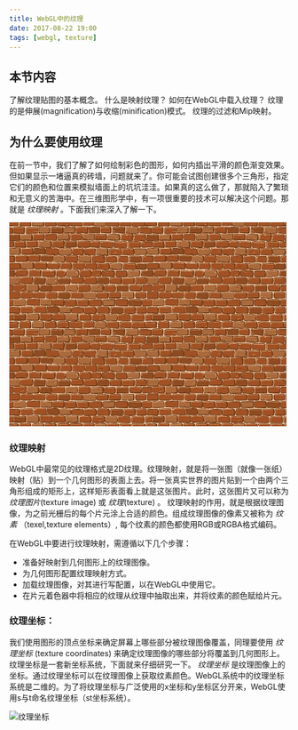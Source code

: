 ```yaml
---
title: WebGL中的纹理
date: 2017-08-22 19:00
tags: [webgl, texture]
---
```


## 本节内容

了解纹理贴图的基本概念。
什么是映射纹理？
如何在WebGL中载入纹理？
纹理的是伸展(magnification)与收缩(minification)模式。
纹理的过滤和Mip映射。

## 为什么要使用纹理

在前一节中，我们了解了如何绘制彩色的图形，如何内插出平滑的颜色渐变效果。但如果显示一堵逼真的砖墙，问题就来了。你可能会试图创建很多个三角形，指定它们的颜色和位置来模拟墙面上的坑坑洼洼。如果真的这么做了，那就陷入了繁琐和无意义的苦海中。在三维图形学中，有一项很重要的技术可以解决这个问题。那就是 *纹理映射* 。下面我们来深入了解一下。

  ![墙体](/assets/image/blog/webgl/wall.jpg)


### 纹理映射
WebGL中最常见的纹理格式是2D纹理。纹理映射，就是将一张图（就像一张纸）映射（贴）到一个几何图形的表面上去。将一张真实世界的图片贴到一个由两个三角形组成的矩形上，这样矩形表面看上就是这张图片。此时，这张图片又可以称为 *纹理图片*(texture image) 或 *纹理*(texture) 。
纹理映射的作用，就是根据纹理图像，为之前光栅后的每个片元涂上合适的颜色。组成纹理图像的像素又被称为 *纹素* （texel,texture elements）, 每个纹素的颜色都使用RGB或RGBA格式编码。

在WebGL中要进行纹理映射，需遵循以下几个步骤：
* 准备好映射到几何图形上的纹理图像。
* 为几何图形配置纹理映射方式。
* 加载纹理图像，对其进行写配置，以在WebGL中使用它。
* 在片元着色器中将相应的纹理从纹理中抽取出来，并将纹素的颜色赋给片元。

### 纹理坐标：

我们使用图形的顶点坐标来确定屏幕上哪些部分被纹理图像覆盖，同理要使用 *纹理坐标* (texture coordinates) 来确定纹理图像的哪些部分将覆盖到几何图形上。纹理坐标是一套新坐标系统，下面就来仔细研究一下。
*纹理坐标* 是纹理图像上的坐标。通过纹理坐标可以在纹理图像上获取纹素颜色。WebGL系统中的纹理坐标系统是二维的。为了将纹理坐标与广泛使用的x坐标和y坐标区分开来，WebGL使用s与t命名纹理坐标（st坐标系统）。

  ![纹理坐标](/assets/image/blog/webgl/texture-coord.jpg)

